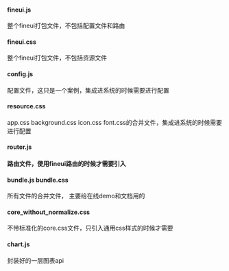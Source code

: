 #### fineui.js

整个fineui打包文件，不包括配置文件和路由

#### fineui.css

整个fineui打包文件，不包括资源文件

#### config.js

配置文件，这只是一个案例，集成进系统的时候需要进行配置

#### resource.css

app.css background.css icon.css font.css的合并文件，集成进系统的时候需要进行配置

#### router.js

#### 路由文件，使用fineui路由的时候才需要引入

#### bundle.js bundle.css

所有文件的合并文件， 主要给在线demo和文档用的

#### core_without_normalize.css

不带标准化的core.css文件，只引入通用css样式的时候才需要

#### chart.js

封装好的一层图表api
